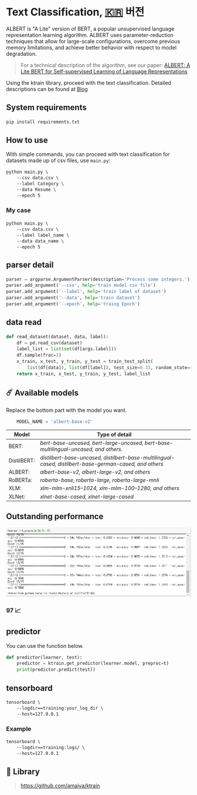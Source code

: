 # Text Classification, [🇰🇷](ko.md) 버전

ALBERT is "A Lite" version of BERT, a popular unsupervised language representation learning algorithm. ALBERT uses parameter-reduction techniques that allow for large-scale configurations, overcome previous memory limitations, and achieve better behavior with respect to model degradation. 

> For a technical description of the algorithm, see our paper: [ALBERT: A Lite BERT for Self-supervised Learning of Language Representations](https://arxiv.org/abs/1909.11942)

Using the ktrain library, proceed with the text classification. Detailed descriptions can be found at [Blog](https://hipgyung.tistory.com/93)


## System requirements
``` python
pip install requirements.txt
```

## How to use
With simple commands, you can proceed with text classification for datasets made up of csv files, use `main.py`:
```
python main.py \
	--csv data.csv \
	--label Category \
	--data Resume \
	--epoch 5
```
### My case
```
python main.py \
	--csv data.csv \
	--label label_name \
	--data data_name \
	--epoch 5
```

## parser detail
``` python
parser = argparse.ArgumentParser(description='Process some integers.')
parser.add_argument('--csv', help='train model csv file')
parser.add_argument('--label', help='train label of dataset')
parser.add_argument('--data', help='train dataset')
parser.add_argument('--epoch', help='traing Epoch')
```

## data read
``` python
def read_dataset(dataset, data, label):
	df = pd.read_csv(dataset)
	label_list = list(set(df[args.label]))
	df.sample(frac=1)
	x_train, x_test, y_train, y_test = train_test_split(
    	list(df[data]), list(df[label]), test_size=0.33, random_state=42)
	return x_train, x_test, y_train, y_test, label_list
```

## ☄️ Available models
Replace the bottom part with the model you want.
``` python
	MODEL_NAME = 'albert-base-v2'
```

| Model  | Type of detail  |
|----------|------------------------------|
| BERT: |*bert-base-uncased, bert-large-uncased, bert-base-multilingual-uncased, and others.*|
| DistilBERT: |*distilbert-base-uncased, distilbert-base-multilingual-cased, distilbert-base-german-cased, and others*|
| ALBERT: |*albert-base-v2, albert-large-v2, and others*|
| RoBERTa: |*roberta-base, roberta-large, roberta-large-mnli*|
| XLM: |*xlm-mlm-xnli15–1024, xlm-mlm-100–1280, and others*|
| XLNet: | *xlnet-base-cased, xlnet-large-cased*|


## Outstanding performance
![](img.png)  
### 97 📈 

## predictor
You can use the function below.
``` python
def predictor(learner, test):
	predictor = ktrain.get_predictor(learner.model, preproc=t)
	print(predictor.predict(test))

```

## tensorboard
```
tensorboard \
	--logdir==training:your_log_dir \
	--host=127.0.0.1
```
### Example
```
tensorboard \
	--logdir==training:logs/ \
	--host=127.0.0.1
```

## 🔬 Library
> https://github.com/amaiya/ktrain